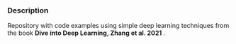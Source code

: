 ### Description
Repository with code examples using simple deep learning techniques from the book <b> Dive into Deep Learning, Zhang et al. 2021 </b>.
